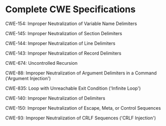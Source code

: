 

# Complete CWE Specifications

CWE-154: Improper Neutralization of Variable Name Delimiters

CWE-145: Improper Neutralization of Section Delimiters

CWE-144: Improper Neutralization of Line Delimiters

CWE-143: Improper Neutralization of Record Delimiters

CWE-674: Uncontrolled Recursion

CWE-88: Improper Neutralization of Argument Delimiters in a Command ('Argument Injection')

CWE-835: Loop with Unreachable Exit Condition ('Infinite Loop')

CWE-140: Improper Neutralization of Delimiters

CWE-150: Improper Neutralization of Escape, Meta, or Control Sequences

CWE-93: Improper Neutralization of CRLF Sequences ('CRLF Injection')